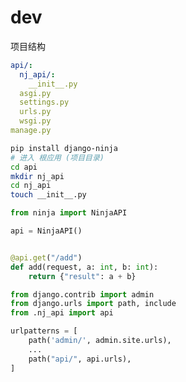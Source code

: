 # dev

项目结构
```yml
api/:
  nj_api/:
    __init__.py
  asgi.py
  settings.py
  urls.py
  wsgi.py
manage.py
```

```sh
pip install django-ninja
# 进入 根应用 (项目目录)
cd api
mkdir nj_api
cd nj_api
touch __init__.py
```

```python name="api/nj_api/__init__.py"
from ninja import NinjaAPI

api = NinjaAPI()


@api.get("/add")
def add(request, a: int, b: int):
    return {"result": a + b}
```

```python name="api/urls.py"
from django.contrib import admin
from django.urls import path, include
from .nj_api import api

urlpatterns = [
    path('admin/', admin.site.urls),
    ...
    path("api/", api.urls),
]
```
